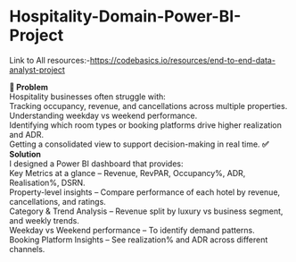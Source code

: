 # Hospitality-Domain-Power-BI-Project
Link to All resources:-https://codebasics.io/resources/end-to-end-data-analyst-project

**🛑 Problem**
<br>Hospitality businesses often struggle with:
<br>Tracking occupancy, revenue, and cancellations across multiple properties.
<br>Understanding weekday vs weekend performance.
<br>Identifying which room types or booking platforms drive higher realization and ADR.
<br>Getting a consolidated view to support decision-making in real time.
**✅ Solution**
<br>I designed a Power BI dashboard that provides:
<br>Key Metrics at a glance – Revenue, RevPAR, Occupancy%, ADR, Realisation%, DSRN.
<br>Property-level insights – Compare performance of each hotel by revenue, cancellations, and ratings.
<br>Category & Trend Analysis – Revenue split by luxury vs business segment, and weekly trends.
<br>Weekday vs Weekend performance – To identify demand patterns.
<br>Booking Platform Insights – See realization% and ADR across different channels.
